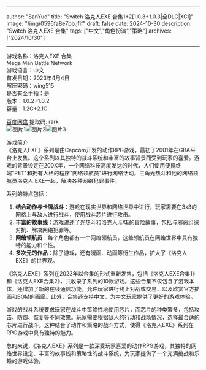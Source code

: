 
---
author: "SanYue"
title: "Switch 洛克人EXE 合集1+2[1.0.3+1.0.3|全DLC|XCI]"
image: "/img/0596fa8e7bb.jfif"
draft: false
date: 2024-10-30
description: "Switch 洛克人EXE 合集"
tags: ["中文","角色扮演","策略"]
archives: ["2024/10/30"]

---

游戏名称：洛克人EXE 合集   
Mega Man Battle Network    
游戏语言：中文  
首发日期：2023年4月4日  
解压密码：wing515  
是否有金手指：是  
版本：1.0.2+1.0.2   
容量：1.2G+2.1G

[百度网盘](https://pan.baidu.com/s/1a7rTnWPjFZqNi3N14oU7xA) 提取码: rark  
![图片1](/img/9fe3ca819dfjpg)![图片2](/img/6c3ce5860d216.jpg)![图片3](/img/8cd07a3b1a.jpg)  

游戏简介  
《洛克人EXE》系列是由Capcom开发的动作RPG游戏，最初于2001年在GBA平台上发售。这个系列以其独特的战斗系统和丰富的故事背景而受到玩家的喜爱。游戏的背景设定在200X年，一个网络科技高度发达的时代，人们使用便携终端"PET"和拥有人格的程序"网络领航员"进行网络活动。主角光热斗和他的网络领航员洛克人.EXE一起，解决各种网络犯罪事件。

系列的特点包括：
1. **结合动作与卡牌战斗**：游戏在现实世界和网络世界中进行，玩家需要在3x3的网格上与敌人进行战斗，使用战斗芯片进行攻击。
2. **丰富的故事线**：游戏讲述了光热斗和洛克人.EXE的冒险故事，包括与邪恶组织对抗、解决网络犯罪等。
3. **网络领航员**：每个角色都有一个网络领航员，这些领航员在网络世界中具有独特的能力和个性。
4. **多次元的作品**：除了游戏，还有漫画、动画等衍生作品，扩大了《洛克人EXE》的世界观。

《洛克人EXE》系列在2023年以合集的形式重新发售，包括《洛克人EXE合集1》和《洛克人EXE合集2》，共收录了系列的10款游戏。这些合集不仅包含了游戏本体，还增加了新的在线通信功能，允许玩家进行线上对战或交易，以及欣赏官方插画和BGM的画廊。此外，合集还支持中文，为中文玩家提供了更好的游戏体验。

游戏的战斗系统要求玩家在战斗中策略性地使用芯片，而芯片的种类繁多，包括攻击、防御、恢复等不同效果。玩家需要根据敌人的行动和战场情况，选择最合适的芯片进行战斗。这种结合了动作和策略的战斗方式，使得《洛克人EXE》系列在RPG游戏中具有独特的魅力。

总的来说，《洛克人EXE》系列是一款深受玩家喜爱的动作RPG游戏，其独特的网络世界设定、丰富的故事线和策略性的战斗系统，为玩家提供了一个充满挑战和乐趣的游戏体验。

